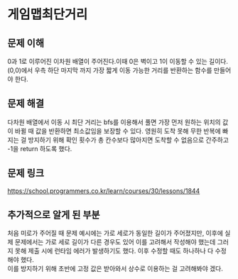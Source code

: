 # 게임맵최단거리

## 문제 이해
0과 1로 이루어진 이차원 배열이 주어진다.이때 0은 벽이고 1이 이동할 수 있는 길이다.  
(0,0)에서 우측 하단 마지막 까지 가장 짧게 이동 가능한 거리를 반환하는 함수를 만들어야 한다.

## 문제 해결
다차원 배열에서 이동 시 최단 거리는 bfs를 이용해서 풀면 가장 먼저 원하는 위치의 값이 바뀔 때 값을 반환하면
최소값임을 보장할 수 있다.
영원히 도착 못해 무한 반복에 빠지는 걸 방지하기 위해 확인 횟수가 총 칸수보다 많아지면 도착할 수 없음으로
간주하고 -1을 return 하도록 했다.

## 문제 링크
https://school.programmers.co.kr/learn/courses/30/lessons/1844

## 추가적으로 알게 된 부분
처음 미로가 주어질 때 문제 예시에는 가로 세로가 동일한 길이가 주어졌지만,
이후에 실제 문제에서는 가로 세로 길이가 다른 경우도 있어 이를 고려해서 작성해야 했는데
그러지 못해 제출 시에 런타임 에러가 발생하기도 했다.
이후 수정할 때도 하나하나 다 수정해야 했다.  
이를 방지하기 위해 초반에 고정 값은 받아와서 상수로 이용하는 걸 고려해봐야 겠다.